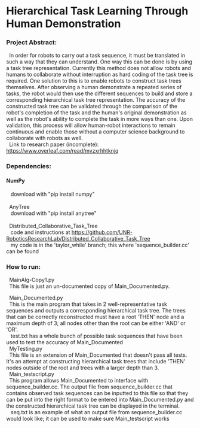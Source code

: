 # Hierarchical Task Learning Through Human Demonstration

### Project Abstract:
&nbsp; In order for robots to carry out a task sequence, it must be translated in such a way that they can understand. One way this can be done is by using a task tree representation. Currently this method does not allow robots and humans to collaborate without interruption as hard coding of the task tree is required. One solution to this is to enable robots to construct task trees themselves. After observing a human demonstrate a repeated series of tasks, the robot would then use the different sequences to build and store a corresponding hierarchical task tree representation. The accuracy of the constructed task tree can be validated through the comparison of the robot's completion of the task and the human's original demonstration as well as the robot's ability to complete the task in more ways than one. Upon validation, this process will allow human-robot interactions to remain continuous and enable those without a computer science background to collaborate with robots as well. 
<br />
&nbsp; Link to research paper (incomplete): https://www.overleaf.com/read/mvzxrhhtknjq

### Dependencies:
#### NumPy  
&nbsp;&nbsp; download with "pip install numpy"  
<br />
&nbsp; AnyTree  
&nbsp;&nbsp; download with "pip install anytree"
<br />
<br />
&nbsp; Distributed_Collaborative_Task_Tree
<br />
&nbsp;&nbsp; code and instructions at https://github.com/UNR-RoboticsResearchLab/Distributed_Collaborative_Task_Tree
<br />
&nbsp;&nbsp; my code is in the 'taylor_while' branch; this where 'sequence_builder.cc' can be found

### How to run:
&nbsp; MainAlg-Copy1.py
<br />
&nbsp; This file is just an un-documented copy of Main_Documented.py.
<br />

&nbsp; Main_Documented.py
<br />
&nbsp; This is the main program that takes in 2 well-representative task sequences and outputs a corresponding hierarchical task tree. The trees that can be correctly reconstructed must have a root 'THEN' node and a maximum depth of 3; all nodes other than the root can be either 'AND' or 'OR'.
<br />
&nbsp;&nbsp; test.txt has a whole bunch of possible task sequences that have been used to test the accuracy of Main_Documented
<br />
&nbsp; MyTesting.py
<br />
&nbsp; This file is an extension of Main_Documented that doesn't pass all tests. It's an attempt at constructing hierarchical task trees that include 'THEN' nodes outside of the root and trees with a larger depth than 3.
<br />
&nbsp; Main_testscript.py
<br />
&nbsp; This program allows Main_Documented to interface with sequence_builder.cc. The output file from sequence_builder.cc that contains observed task sequences can be inputted to this file so that they can be put into the right format to be entered into Main_Documented.py and the constructed hierarchical task tree can be displayed in the terminal.
<br />
&nbsp;&nbsp; seq.txt is an example of what an output file from sequence_builder.cc would look like; it can be used to make sure Main_testscript works
<br />
